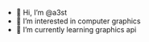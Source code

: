 - 👋 Hi, I’m @a3st
- 👀 I’m interested in computer graphics
- 🌱 I’m currently learning graphics api

<!---
a3st/a3st is a ✨ special ✨ repository because its `README.md` (this file) appears on your GitHub profile.
You can click the Preview link to take a look at your changes.
--->
